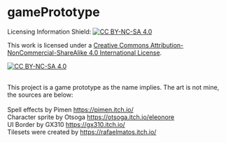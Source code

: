 # gamePrototype
Licensing Information
Shield: [![CC BY-NC-SA 4.0][cc-by-nc-sa-shield]][cc-by-nc-sa]

This work is licensed under a
[Creative Commons Attribution-NonCommercial-ShareAlike 4.0 International License][cc-by-nc-sa].

[![CC BY-NC-SA 4.0][cc-by-nc-sa-image]][cc-by-nc-sa]

[cc-by-nc-sa]: http://creativecommons.org/licenses/by-nc-sa/4.0/
[cc-by-nc-sa-image]: https://licensebuttons.net/l/by-nc-sa/4.0/88x31.png
[cc-by-nc-sa-shield]: https://img.shields.io/badge/License-CC%20BY--NC--SA%204.0-lightgrey.svg

<br>This project is a game prototype as the name implies.
The art is not mine, the sources are below:
<br>
<br>Spell effects by Pimen https://pimen.itch.io/
<br>Character sprite by Otsoga https://otsoga.itch.io/eleonore
<br>UI Border by GX310 https://gx310.itch.io/ 
<br>Tilesets were created by https://rafaelmatos.itch.io/
